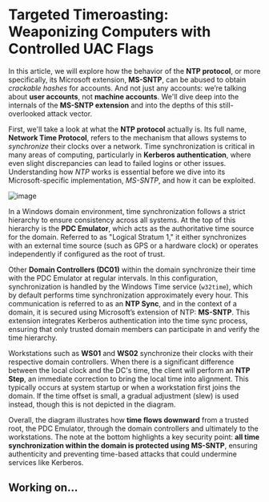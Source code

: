 # Targeted Timeroasting: Weaponizing Computers with Controlled UAC Flags

In this article, we will explore how the behavior of the **NTP protocol**, or more specifically, its Microsoft extension, **MS-SNTP**, can be abused to obtain *crackable hashes* for accounts. And not just any accounts: we’re talking about **user accounts**, not **machine accounts**. We'll dive deep into the internals of the **MS-SNTP extension** and into the depths of this still-overlooked attack vector. 

First, we'll take a look at what the **NTP protocol** actually is. Its full name, **Network Time Protocol**, refers to the mechanism that allows systems to *synchronize* their clocks over a network. Time synchronization is critical in many areas of computing, particularly in **Kerberos authentication**, where even slight discrepancies can lead to failed logins or other issues. Understanding how *NTP* works is essential before we dive into its Microsoft-specific implementation, *MS-SNTP*, and how it can be exploited.

![image](https://github.com/user-attachments/assets/5c89ac10-90a0-404a-9353-901649988a41)

In a Windows domain environment, time synchronization follows a strict hierarchy to ensure consistency across all systems. At the top of this hierarchy is the **PDC Emulator**, which acts as the authoritative time source for the domain. Referred to as "Logical Stratum 1," it either synchronizes with an external time source (such as GPS or a hardware clock) or operates independently if configured as the root of trust.

Other **Domain Controllers (DC01)** within the domain synchronize their time with the PDC Emulator at regular intervals. In this configuration, synchronization is handled by the Windows Time service (`w32time`), which by default performs time synchronization approximately every hour. This communication is referred to as an **NTP Sync**, and in the context of a domain, it is secured using Microsoft’s extension of NTP: **MS-SNTP**. This extension integrates Kerberos authentication into the time sync process, ensuring that only trusted domain members can participate in and verify the time hierarchy.

Workstations such as **WS01** and **WS02** synchronize their clocks with their respective domain controllers. When there is a significant difference between the local clock and the DC's time, the client will perform an **NTP Step**, an immediate correction to bring the local time into alignment. This typically occurs at system startup or when a workstation first joins the domain. If the time offset is small, a gradual adjustment (slew) is used instead, though this is not depicted in the diagram.

Overall, the diagram illustrates how **time flows downward** from a trusted root, the PDC Emulator, through the domain controllers and ultimately to the workstations. The note at the bottom highlights a key security point: **all time synchronization within the domain is protected using MS-SNTP**, ensuring authenticity and preventing time-based attacks that could undermine services like Kerberos.

## Working on...
